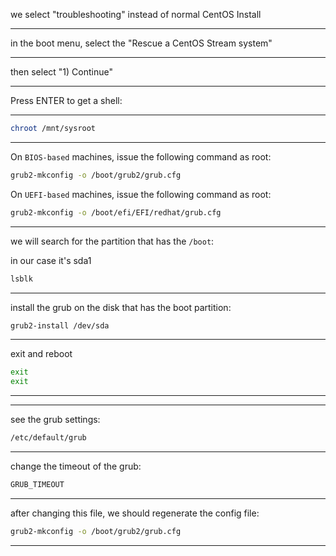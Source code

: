 

we select "troubleshooting" instead of normal CentOS Install

________________________________________________________________________________________________


in the boot menu, select the "Rescue a CentOS Stream system"


________________________________________________________________________________________________


then select "1) Continue"


________________________________________________________________________________________________



Press ENTER to get a shell:


________________________________________________________________________________________________


```bash
chroot /mnt/sysroot
```

________________________________________________________________________________________________



On `BIOS-based` machines, issue the following command as root:

```bash
grub2-mkconfig -o /boot/grub2/grub.cfg
```

On `UEFI-based` machines, issue the following command as root:

```bash
grub2-mkconfig -o /boot/efi/EFI/redhat/grub.cfg
```



________________________________________________________________________________________________


we will search for the partition that has the `/boot`:

in our case it's sda1

```bash
lsblk
```

________________________________________________________________________________________________


install the grub on the disk that has the boot partition:

```bash
grub2-install /dev/sda
```

________________________________________________________________________________________________


exit and reboot

```bash
exit
exit
```

________________________________________________________________________________________________


________________________________________________________________________________________________



see the grub settings:

```bash
/etc/default/grub
```

________________________________________________________________________________________________



change the timeout of the grub:

```bash
GRUB_TIMEOUT
```

________________________________________________________________________________________________


after changing this file, we should regenerate the config file:

```bash
grub2-mkconfig -o /boot/grub2/grub.cfg
```

________________________________________________________________________________________________
